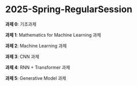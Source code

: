 # 2025-Spring-RegularSession
**과제 0**: 기초과제

**과제 1**: Mathematics for Machine Learning 과제

**과제 2**: Machine Learning 과제

**과제 3**: CNN 과제

**과제 4**: RNN + Transformer 과제

**과제 5**: Generative Model 과제

